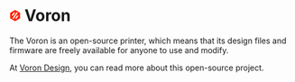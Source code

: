 # <img width="4%" src="img/Voron_logo.png?raw=true" alt="Voron usermods" title="Voron usermods" > Voron

The Voron is an open-source printer, which means that its design files and firmware are freely available for anyone to use and modify.

At <a href="https://vorondesign.com/">Voron Design</a>, you can read more about this open-source project.

